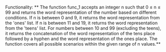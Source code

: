 Functionality: ** The function func_1 accepts an integer n such that 0 ≤ n ≤ 99 and returns the word representation of the number based on different conditions. If n is between 0 and 9, it returns the word representation from the 'ones' list. If n is between 11 and 19, it returns the word representation from the 'teens' list. For numbers between 10 and 99 (excluding the teens), it returns the concatenation of the word representation of the tens place followed by a hyphen and the word representation of the ones place. The function covers all possible scenarios within the given range of n values.**